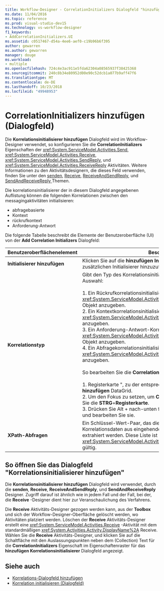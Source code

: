 ```yaml
---
title: Workflow-Designer - CorrelationInitializers Dialogfeld "hinzufügen"
ms.date: 11/04/2016
ms.topic: reference
ms.prod: visual-studio-dev15
ms.technology: vs-workflow-designer
f1_keywords:
- AddCorrelationInitializers.UI
ms.assetid: c0517467-d54a-4ee6-aef0-c19b96b6f395
author: gewarren
ms.author: gewarren
manager: douge
ms.workload:
- multiple
ms.openlocfilehash: 724c4e3ac911e5fda62304a08565937f38425368
ms.sourcegitcommit: 240c8b34e80952d00e90c52dcb1a077b9aff47f6
ms.translationtype: MT
ms.contentlocale: de-DE
ms.lasthandoff: 10/23/2018
ms.locfileid: "49948953"
---
```

# <a name="add-correlationinitializers-dialog-box"></a>CorrelationInitializers hinzufügen (Dialogfeld)

Die **Korrelationsinitialisierer hinzufügen** Dialogfeld wird im Workflow-Designer verwendet, so konfigurieren Sie die **CorrelationInitializers** Eigenschaften der <xref:System.ServiceModel.Activities.Send>, <xref:System.ServiceModel.Activities.Receive>, <xref:System.ServiceModel.Activities.SendReply>, und <xref:System.ServiceModel.Activities.ReceiveReply> Aktivitäten. Weitere Informationen zu den Aktivitätsdesignern, die dieses Feld verwenden, finden Sie unter den [senden](../workflow-designer/send-activity-designer.md), [Receive](../workflow-designer/receive-activity-designer.md), [ReceiveAndSendReply](../workflow-designer/receiveandsendreply-template-designer.md), und [SendAndReceiveReply ](../workflow-designer/sendandreceivereply-template-designer.md) Themen.

Die korrelationsinitialisierer der in diesem Dialogfeld angegebenen Auflistung können die folgenden Korrelationen zwischen den messagingaktivitäten initialisieren:

- abfragebasierte
- Kontext
- rückrufkontext
- Anforderung-Antwort

Die folgende Tabelle beschreibt die Elemente der Benutzeroberfläche (UI) von der **Add Correlation Initializers** Dialogfeld:

|Benutzeroberflächenelement|Beschreibung|
|-|-----------------|
|**Initialisierer hinzufügen**|Klicken Sie auf die **hinzufügen Initialize** Feld, um der Auflistung einen zusätzlichen Initialisierer hinzuzufügen.|
|**Korrelationstyp**|Gibt den Typ des Korrelationsinitialisierers an. Es stehen vier Typen zur Auswahl:<br /><br /> 1. Ein Rückrufkorrelationsinitialisierer, um ein <xref:System.ServiceModel.Activities.CallbackCorrelationInitializer>-Objekt anzugeben.<br />2. Ein Kontextkorrelationsinitialisierer, um ein <xref:System.ServiceModel.Activities.CorrelationInitializer>-Objekt anzugeben.<br />3. Ein Anforderung-Antwort-Korrelationsinitialisierer, um ein <xref:System.ServiceModel.Activities.RequestReplyCorrelationInitializer>-Objekt anzugeben.<br />4. Ein Abfragekorrelationsinitialisierer, um ein <xref:System.ServiceModel.Activities.QueryCorrelationInitializer>-Objekt anzugeben.<br /><br /> So bearbeiten Sie die **CorrelationType**<br /><br /> 1. Registerkarte ", zu der entsprechenden Zeile in der **Initialisierer hinzufügen** DataGrid.<br />2. Um den Fokus zu setzen, um **CorrelationTypeComboBox**, drücken Sie die **STRG**+**Registerkarte**.<br />3. Drücken Sie Alt + nach-unten für das Anzeigen der **"ComboBox"** und bearbeiten Sie sie.|
|**XPath-Abfragen**|Ein Schlüssel-Wert-Paar, das die Abfragen enthält, mit denen Korrelationsdaten aus eingehenden und ausgehenden Nachrichten extrahiert werden. Diese Liste ist nur bei Verwendung der <xref:System.ServiceModel.Activities.QueryCorrelationInitializer>-Typen gültig.|

## <a name="to-launch-the-add-correlation-initializers-dialog-box"></a>So öffnen Sie das Dialogfeld "Korrelationsinitialisierer hinzufügen"

 Die **Korrelationsinitialisierer hinzufügen** Dialogfeld wird verwendet, durch die **senden**, **Receive**, **ReceiveAndSendReply**, und  **SendAndReceiveReply** Designer. Zugriff darauf ist ähnlich wie in jedem Fall und der Fall, bei der, die **Receive** -Designer dient hier zur Veranschaulichung des Verfahrens.

 Die **Receive** Aktivitäts-Designer gezogen werden kann, aus der **Toolbox** und sich der Workflow-Designer-Oberfläche gelöscht werden, wo Aktivitäten platziert werden. Löschen der **Receive** Aktivitäts-Designer erstellt eine <xref:System.ServiceModel.Activities.Receive> -Aktivität mit dem standardmäßigen <xref:System.Activities.Activity.DisplayName%2A> Receive. Wählen Sie die **Receive** Aktivitäts-Designer, und klicken Sie auf die Schaltfläche mit den Auslassungspunkten neben dem (Collection) Text für die **CorrelationInitializers** Eigenschaft im Eigenschaftenraster für das **hinzufügen Korrelationsinitialisierer** Dialogfeld angezeigt.

## <a name="see-also"></a>Siehe auch

- [Korrelations-Dialogfeld hinzufügen](http://msdn.microsoft.com/en-us/9e41a149-e8ab-41b1-8886-ea06a63041b6)
- [Korrelation initialisieren (Dialogfeld)](../workflow-designer/initialize-correlation-dialog-box.md)